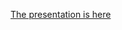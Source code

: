 [The presentation is here](https://matt-brigida.github.io/Information-Flow-Algorithms-and-the-2016-Election/)
